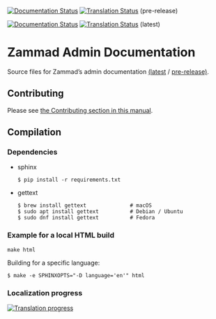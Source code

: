 [![Documentation Status][badge_pre-release]][docs_pre-release]
[![Translation Status][tbadge_pre-release]][wbetranslate_pre-release] (pre-release)

[![Documentation Status][badge_latest]][docs_latest]
[![Translation Status][tbadge_latest]][wbetranslate_latest] (latest)

# Zammad Admin Documentation

Source files for Zammad’s admin documentation [(latest][docs_latest] / [pre-release)][docs_pre-release].

## Contributing

Please see [the Contributing section in this manual](https://docs.zammad.org/en/latest/contributing/start.html).

## Compilation

### Dependencies

* sphinx

  ```
  $ pip install -r requirements.txt
  ```

* gettext

  ```
  $ brew install gettext              # macOS
  $ sudo apt install gettext          # Debian / Ubuntu
  $ sudo dnf install gettext          # Fedora
  ```

### Example for a local HTML build

```
make html
```
Building for a specific language:

```
$ make -e SPHINXOPTS="-D language='en'" html
```

### Localization progress

[![Translation progress][tprogress]][wbetranslate_pre-release]

[badge_latest]: https://readthedocs.org/projects/zammad-admin-documentation/badge/?version=latest
[docs_latest]: https://admin-docs.zammad.org/en/latest/

[badge_pre-release]: https://readthedocs.org/projects/zammad-admin-documentation/badge/?version=pre-release
[docs_pre-release]: https://admin-docs.zammad.org/en/pre-release/

[tbadge_pre-release]: https://translations.zammad.org/widgets/documentations/-/admin-documentation-pre-release/svg-badge.svg
[wbetranslate_pre-release]: https://translations.zammad.org/projects/documentations/admin-documentation-pre-release/

[tbadge_latest]: https://translations.zammad.org/widgets/documentations/-/admin-documentation-latest/svg-badge.svg
[wbetranslate_latest]: https://translations.zammad.org/projects/documentations/admin-documentation-latest/

[tprogress]: https://translations.zammad.org/widgets/documentations/-/admin-documentation-pre-release/horizontal-auto.svg
